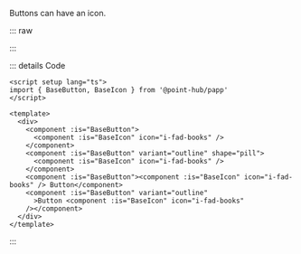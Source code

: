 Buttons can have an icon.

::: raw

<ClientOnly>
  <ButtonIcon />
</ClientOnly>

:::

::: details Code

```vue
<script setup lang="ts">
import { BaseButton, BaseIcon } from '@point-hub/papp'
</script>

<template>
  <div>
    <component :is="BaseButton">
      <component :is="BaseIcon" icon="i-fad-books" />
    </component>
    <component :is="BaseButton" variant="outline" shape="pill">
      <component :is="BaseIcon" icon="i-fad-books" />
    </component>
    <component :is="BaseButton"><component :is="BaseIcon" icon="i-fad-books" /> Button</component>
    <component :is="BaseButton" variant="outline"
      >Button <component :is="BaseIcon" icon="i-fad-books"
    /></component>
  </div>
</template>
```

:::
